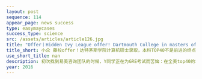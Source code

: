 ```yaml
---
layout: post
sequence: 114
appear_page: news success
type: easymaycases
success_type: science
src: /assets/articles/article126.jpg
title: "Offer丨Hidden Ivy League offer! Dartmouth College in masters of computer science "
title_short: 小众 藤校offer！达特茅斯学院计算机硕士录取，本科TOP40不是前进的终点
use_short_title: nan
description: 初次找到易美咨询团队的时候，Y同学正在为GRE考试而苦恼：在全美top40的本科院校保持GPA3.8+的成绩，让他对于名校有所期待。然而在充分的备考之后，两次GRE的成绩都不尽人意。易美VIP团队在了解到Y同学对于藤校的向往和笃定之后，根据其过往GRE各项分数的报告，连夜为其制定了一套GRE提分课程。作为一名计算机科学专业的学生，Y同学却无法在数学单项上拿到满分，对此易美GRE名师团队从全科备考方案的提出到针对思维逻辑和解题思路的训练，助其在短时间内突破GRE325大关，具备冲刺藤校的资格。
year: 2016
---
```


